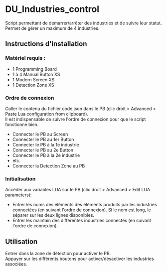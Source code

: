 # DU_Industries_control
Script permettant de démarrer/arrêter des industries et de suivre leur statut. Permet de gérer un maximum de 4 industries.
## Instructions d'installation
### Matériel requis :
- 1 Programming Board
- 1 à 4 Manual Button XS
- 1 Modern Screen XS
- 1 Detection Zone XS
### Ordre de connexion
Coller le contenu du fichier code.json dans le PB (clic droit > Advanced > Paste Lua configuration from clipboard).  
Il est indispensable de suivre l'ordre de connexion pour que le script fonctionne bien.
- Connecter le PB au Screen
- Connecter le PB au 1er Button
- Connecter le PB à la 1e industrie
- Connecter le PB au 2e Button
- Connecter le PB à la 2e industrie
- etc.
- Connecter la Detection Zone au PB
### Initialisation
Accéder aux variables LUA sur le PB (clic droit > Advanced > Edit LUA parameters):
- Entrer les noms des éléments des éléments produits par les industries connectées (en suivant l'ordre de connexion). Si le nom est long, le séparer sur les deux lignes disponibles.
- Entrer les maintain des différentes industries connectés (en suivant l'ordre de connexion).
## Utilisation
Entrer dans la zone de détection pour activer le PB.  
Appuyer sur les différents boutons pour activer/désactiver les industries associées.

